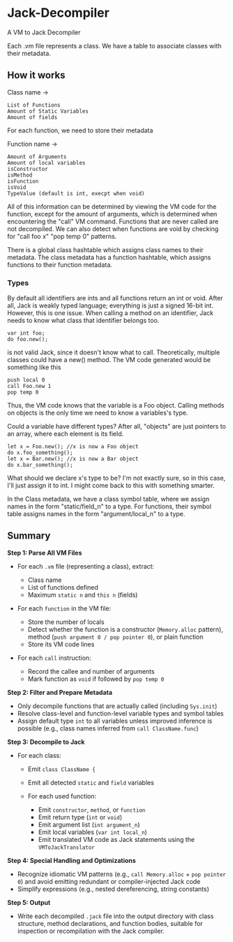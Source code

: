 # Jack-Decompiler
A VM to Jack Decompiler

Each .vm file represents a class. We have a table to associate classes with their metadata.

## How it works
Class name ->

    List of Functions
    Amount of Static Variables
    Amount of fields

For each function, we need to store their metadata

Function name ->

    Amount of Arguments
    Amount of local variables
    isConstructor
    isMethod
    isFunction 
    isVoid
    TypeValue (default is int, execpt when void)

All of this information can be determined by viewing the VM code for the function, except for the amount of arguments, which is determined when encountering the "call" VM command. Functions that are never called are not decompiled. We can also detect when functions are void by checking for "call foo x" "pop temp 0" patterns.

There is a global class hashtable which assigns class names to their metadata. The class metadata has a function hashtable, which assigns functions to their function metadata. 

### Types

By default all identifiers are ints and all functions return an int or void. After all, Jack is weakly typed language; everything is just a signed 16-bit int. However, this is one issue. When calling a method on an identifier, Jack needs to know what class that identifier belongs too.

```
var int foo;
do foo.new();
```

is not valid Jack, since it doesn't know what to call. Theoretically, multiple classes could have  a new() method. The VM code generated would be something like this 

```
push local 0
call Foo.new 1
pop temp 0
```

Thus, the VM code knows that the variable is a Foo object. Calling methods on objects is the only time we need to know a variables's type. 

Could a variable have different types? After all, "objects" are just pointers to an array, where each element is its field.

```
let x = Foo.new(); //x is now a Foo object
do x.foo_something();
let x = Bar.new(); //x is now a Bar object
do x.bar_something();
```
What should we declare x's type to be? I'm not exactly sure, so in this case, I'll just assign it to int. I might come back to this with something smarter.



In the Class metadata, we have a class symbol table, where we assign names in the form "static/field_n" to a type. For functions, their symbol table assigns names in the form "argument/local_n" to a type. 

## Summary

**Step 1: Parse All VM Files**

* For each `.vm` file (representing a class), extract:

    * Class name
    * List of functions defined
    * Maximum `static n` and `this n` (fields)
* For each `function` in the VM file:

    * Store the number of locals
    * Detect whether the function is a constructor (`Memory.alloc` pattern), method (`push argument 0 / pop pointer 0`), or plain function
    * Store its VM code lines
* For each `call` instruction:

    * Record the callee and number of arguments
    * Mark function as `void` if followed by `pop temp 0`

**Step 2: Filter and Prepare Metadata**

* Only decompile functions that are actually called (including `Sys.init`)
* Resolve class-level and function-level variable types and symbol tables
* Assign default type `int` to all variables unless improved inference is possible (e.g., class names inferred from `call ClassName.func`)

**Step 3: Decompile to Jack**

* For each class:

    * Emit `class ClassName {`
    * Emit all detected `static` and `field` variables
    * For each used function:

        * Emit `constructor`, `method`, or `function`
        * Emit return type (`int` or `void`)
        * Emit argument list (`int argument_n`)
        * Emit local variables (`var int local_n`)
        * Emit translated VM code as Jack statements using the `VMToJackTranslator`

**Step 4: Special Handling and Optimizations**

* Recognize idiomatic VM patterns (e.g., `call Memory.alloc` + `pop pointer 0`) and avoid emitting redundant or compiler-injected Jack code
* Simplify expressions (e.g., nested dereferencing, string constants)

**Step 5: Output**

* Write each decompiled `.jack` file into the output directory with class structure, method declarations, and function bodies, suitable for inspection or recompilation with the Jack compiler.
